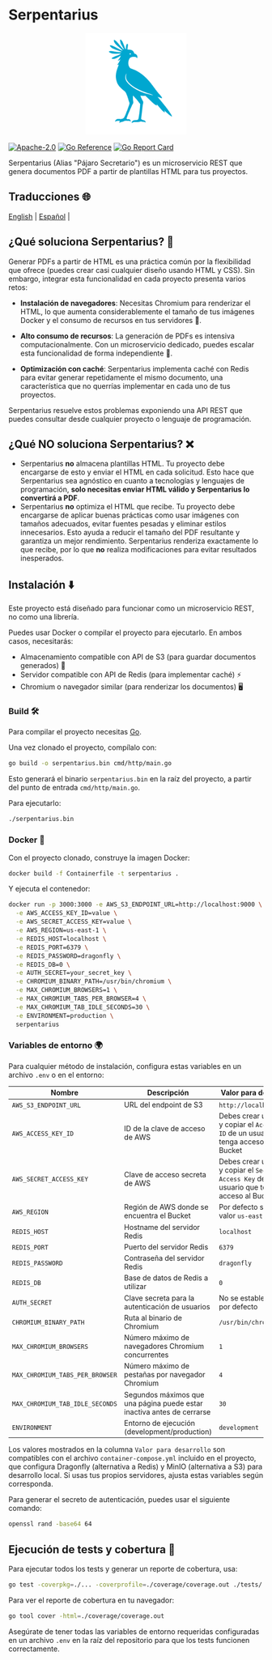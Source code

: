 # Serpentarius

<div align="center">
  <img src="../assets/logo.png" alt="Serpentarius Logo" width="200px" height="200px" />
</div>

[![Apache-2.0](https://img.shields.io/badge/License-Apache_2.0-blue.svg)](https://opensource.org/licenses/Apache-2.0)
[![Go Reference](https://pkg.go.dev/badge/github.com/PChaparro/serpentarius.svg)](https://pkg.go.dev/github.com/PChaparro/serpentarius)
[![Go Report Card](https://goreportcard.com/badge/github.com/PChaparro/serpentarius)](https://goreportcard.com/report/github.com/PChaparro/serpentarius)

Serpentarius (Alias "Pájaro Secretario") es un microservicio REST que genera documentos PDF a partir de plantillas HTML para tus proyectos.

## Traducciones 🌐

[English](../../README.md) | [Español](README.md) |

## ¿Qué soluciona Serpentarius? 🤔

Generar PDFs a partir de HTML es una práctica común por la flexibilidad que ofrece (puedes crear casi cualquier diseño usando HTML y CSS). Sin embargo, integrar esta funcionalidad en cada proyecto presenta varios retos:

- **Instalación de navegadores**: Necesitas Chromium para renderizar el HTML, lo que aumenta considerablemente el tamaño de tus imágenes Docker y el consumo de recursos en tus servidores 💸.

- **Alto consumo de recursos**: La generación de PDFs es intensiva computacionalmente. Con un microservicio dedicado, puedes escalar esta funcionalidad de forma independiente 🚀.

- **Optimización con caché**: Serpentarius implementa caché con Redis para evitar generar repetidamente el mismo documento, una característica que no querrías implementar en cada uno de tus proyectos.

Serpentarius resuelve estos problemas exponiendo una API REST que puedes consultar desde cualquier proyecto o lenguaje de programación.

## ¿Qué **NO** soluciona Serpentarius? ❌

- Serpentarius **no** almacena plantillas HTML. Tu proyecto debe encargarse de esto y enviar el HTML en cada solicitud. Esto hace que Serpentarius sea agnóstico en cuanto a tecnologías y lenguajes de programación, **solo necesitas enviar HTML válido y Serpentarius lo convertirá a PDF**.
- Serpentarius **no** optimiza el HTML que recibe. Tu proyecto debe encargarse de aplicar buenas prácticas como usar imágenes con tamaños adecuados, evitar fuentes pesadas y eliminar estilos innecesarios. Esto ayuda a reducir el tamaño del PDF resultante y garantiza un mejor rendimiento. Serpentarius renderiza exactamente lo que recibe, por lo que **no** realiza modificaciones para evitar resultados inesperados.

## Instalación ⬇️

Este proyecto está diseñado para funcionar como un microservicio REST, no como una librería.

Puedes usar Docker o compilar el proyecto para ejecutarlo. En ambos casos, necesitarás:

- Almacenamiento compatible con API de S3 (para guardar documentos generados) 📂
- Servidor compatible con API de Redis (para implementar caché) ⚡
- Chromium o navegador similar (para renderizar los documentos) 🖥️

### Build 🛠️

Para compilar el proyecto necesitas [Go](https://golang.org/dl/).

Una vez clonado el proyecto, compílalo con:

```bash
go build -o serpentarius.bin cmd/http/main.go
```

Esto generará el binario `serpentarius.bin` en la raíz del proyecto, a partir del punto de entrada `cmd/http/main.go`.

Para ejecutarlo:

```bash
./serpentarius.bin
```

### Docker 🐳

Con el proyecto clonado, construye la imagen Docker:

```bash
docker build -f Containerfile -t serpentarius .
```

Y ejecuta el contenedor:

```bash
docker run -p 3000:3000 -e AWS_S3_ENDPOINT_URL=http://localhost:9000 \
  -e AWS_ACCESS_KEY_ID=value \
  -e AWS_SECRET_ACCESS_KEY=value \
  -e AWS_REGION=us-east-1 \
  -e REDIS_HOST=localhost \
  -e REDIS_PORT=6379 \
  -e REDIS_PASSWORD=dragonfly \
  -e REDIS_DB=0 \
  -e AUTH_SECRET=your_secret_key \
  -e CHROMIUM_BINARY_PATH=/usr/bin/chromium \
  -e MAX_CHROMIUM_BROWSERS=1 \
  -e MAX_CHROMIUM_TABS_PER_BROWSER=4 \
  -e MAX_CHROMIUM_TAB_IDLE_SECONDS=30 \
  -e ENVIRONMENT=production \
  serpentarius
```

### Variables de entorno 🌍

Para cualquier método de instalación, configura estas variables en un archivo `.env` o en el entorno:

| Nombre                          | Descripción                                                            | Valor para desarrollo                                                                          |
| ------------------------------- | ---------------------------------------------------------------------- | ---------------------------------------------------------------------------------------------- |
| `AWS_S3_ENDPOINT_URL`           | URL del endpoint de S3                                                 | `http://localhost:9000`                                                                        |
| `AWS_ACCESS_KEY_ID`             | ID de la clave de acceso de AWS                                        | Debes crear un Bucket y copiar el `Access Key ID` de un usuario que tenga acceso al Bucket     |
| `AWS_SECRET_ACCESS_KEY`         | Clave de acceso secreta de AWS                                         | Debes crear un Bucket y copiar el `Secret Access Key` de un usuario que tenga acceso al Bucket |
| `AWS_REGION`                    | Región de AWS donde se encuentra el Bucket                             | Por defecto se usa el valor `us-east-1`                                                        |
| `REDIS_HOST`                    | Hostname del servidor Redis                                            | `localhost`                                                                                    |
| `REDIS_PORT`                    | Puerto del servidor Redis                                              | `6379`                                                                                         |
| `REDIS_PASSWORD`                | Contraseña del servidor Redis                                          | `dragonfly`                                                                                    |
| `REDIS_DB`                      | Base de datos de Redis a utilizar                                      | `0`                                                                                            |
| `AUTH_SECRET`                   | Clave secreta para la autenticación de usuarios                        | No se establece valor por defecto                                                              |
| `CHROMIUM_BINARY_PATH`          | Ruta al binario de Chromium                                            | `/usr/bin/chromium`                                                                            |
| `MAX_CHROMIUM_BROWSERS`         | Número máximo de navegadores Chromium concurrentes                     | `1`                                                                                            |
| `MAX_CHROMIUM_TABS_PER_BROWSER` | Número máximo de pestañas por navegador Chromium                       | `4`                                                                                            |
| `MAX_CHROMIUM_TAB_IDLE_SECONDS` | Segundos máximos que una página puede estar inactiva antes de cerrarse | `30`                                                                                           |
| `ENVIRONMENT`                   | Entorno de ejecución (development/production)                          | `development`                                                                                  |

Los valores mostrados en la columna `Valor para desarrollo` son compatibles con el archivo `container-compose.yml` incluido en el proyecto, que configura Dragonfly (alternativa a Redis) y MinIO (alternativa a S3) para desarrollo local. Si usas tus propios servidores, ajusta estas variables según corresponda.

Para generar el secreto de autenticación, puedes usar el siguiente comando:

```bash
openssl rand -base64 64
```

## Ejecución de tests y cobertura 🧪

Para ejecutar todos los tests y generar un reporte de cobertura, usa:

```bash
go test -coverpkg=./... -coverprofile=./coverage/coverage.out ./tests/...
```

Para ver el reporte de cobertura en tu navegador:

```bash
go tool cover -html=./coverage/coverage.out
```

Asegúrate de tener todas las variables de entorno requeridas configuradas en un archivo `.env` en la raíz del repositorio para que los tests funcionen correctamente.
